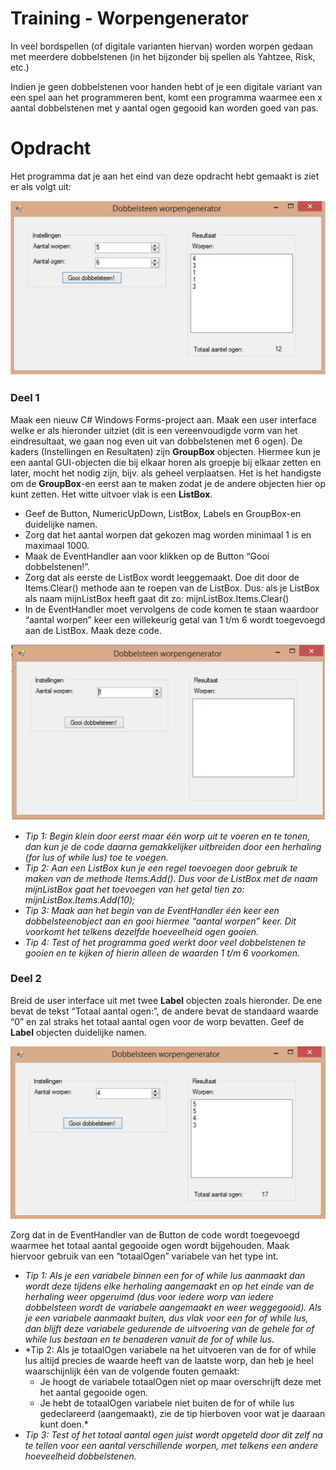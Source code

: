 # Training - Worpengenerator

In veel bordspellen (of digitale varianten hiervan) worden worpen gedaan met meerdere dobbelstenen (in het bijzonder bij spellen als Yahtzee, Risk, etc.) 

Indien je geen dobbelstenen voor handen hebt of je een digitale variant van een spel aan het programmeren bent, komt een programma waarmee een x aantal dobbelstenen met y aantal ogen gegooid kan worden goed van pas.

# Opdracht
Het programma dat je aan het eind van deze opdracht hebt gemaakt is ziet er als volgt uit:

![Userinterface Worpengenerator](figures/Worpengenerator-ui.png)

### Deel 1
Maak een nieuw C# Windows Forms-project aan. Maak een user interface welke er als hieronder uitziet (dit is een vereenvoudigde vorm van het eindresultaat, we gaan nog even uit van dobbelstenen met 6 ogen). De kaders (Instellingen en Resultaten) zijn **GroupBox** objecten. Hiermee kun je een aantal GUI-objecten die bij elkaar horen als groepje bij elkaar zetten en later, mocht het nodig zijn, bijv. als geheel verplaatsen. Het is het handigste om de **GroupBox**\-en eerst aan te maken zodat je de andere objecten hier op kunt zetten. Het witte uitvoer vlak is een **ListBox**.
- Geef de Button, NumericUpDown, ListBox, Labels en GroupBox\-en duidelijke namen. 
- Zorg dat het aantal worpen dat gekozen mag worden minimaal 1 is en maximaal 1000. 
- Maak de EventHandler aan voor klikken op de Button “Gooi dobbelstenen!”. 
- Zorg dat als eerste de ListBox wordt leeggemaakt. Doe dit door de Items.Clear() methode aan te roepen van de ListBox. Dus: als je ListBox als naam mijnListBox heeft gaat dit zo: mijnListBox.Items.Clear() 
- In de EventHandler moet vervolgens de code komen te staan waardoor “aantal worpen” keer een willekeurig getal van 1 t/m 6 wordt toegevoegd aan de ListBox. Maak deze code.

![Userinterface Worpengenerator deel 1](figures/Worpengenerator-ui-deel-1.png)

- *Tip 1: Begin klein door eerst maar één worp uit te voeren en te tonen, dan kun je de code daarna gemakkelijker uitbreiden door een herhaling (for lus of while lus) toe te voegen.*
- *Tip 2: Aan een ListBox kun je een regel toevoegen door gebruik te maken van de methode Items.Add(). Dus voor de ListBox met de naam mijnListBox gaat het toevoegen van het getal tien zo: mijnListBox.Items.Add(10);*
- *Tip 3: Maak aan het begin van de EventHandler één keer een dobbelsteenobject aan en gooi hiermee “aantal worpen” keer. Dit voorkomt het telkens dezelfde hoeveelheid ogen gooien.*
- *Tip 4: Test of het programma goed werkt door veel dobbelstenen te gooien en te kijken of hierin alleen de waarden 1 t/m 6 voorkomen.*


### Deel 2
Breid de user interface uit met twee **Label** objecten zoals hieronder. De ene bevat de tekst “Totaal aantal ogen:”, de andere bevat de standaard waarde “0” en zal straks het totaal aantal ogen voor de worp bevatten. Geef de **Label** objecten duidelijke namen.

![Userinterface Worpengenerator deel 2](figures/Worpengenerator-ui-deel-2.png)

Zorg dat in de EventHandler van de Button de code wordt toegevoegd waarmee het totaal aantal gegooide ogen wordt bijgehouden. Maak hiervoor gebruik van een “totaalOgen” variabele van het type int.

- *Tip 1: Als je een variabele binnen een for of while lus aanmaakt dan wordt deze tijdens elke herhaling aangemaakt en op het einde van de herhaling weer opgeruimd (dus voor iedere worp van iedere dobbelsteen wordt de variabele aangemaakt en weer weggegooid). Als je een variabele aanmaakt buiten, dus vlak voor een for of while lus, dan blijft deze variabele gedurende de uitvoering van de gehele for of while lus bestaan en te benaderen vanuit de for of while lus.*
- *Tip 2: Als je totaalOgen variabele na het uitvoeren van de for of while lus altijd precies de waarde heeft van de laatste worp, dan heb je heel waarschijnlijk één van de volgende fouten gemaakt:
	- Je hoogt de variabele totaalOgen niet op maar overschrijft deze met het aantal gegooide ogen.
	- Je hebt de totaalOgen variabele niet buiten de for of while lus gedeclareerd (aangemaakt), zie de tip hierboven voor wat je daaraan kunt doen.*
- *Tip 3: Test of het totaal aantal ogen juist wordt opgeteld door dit zelf na te tellen voor een aantal verschillende worpen, met telkens een andere hoeveelheid dobbelstenen.*